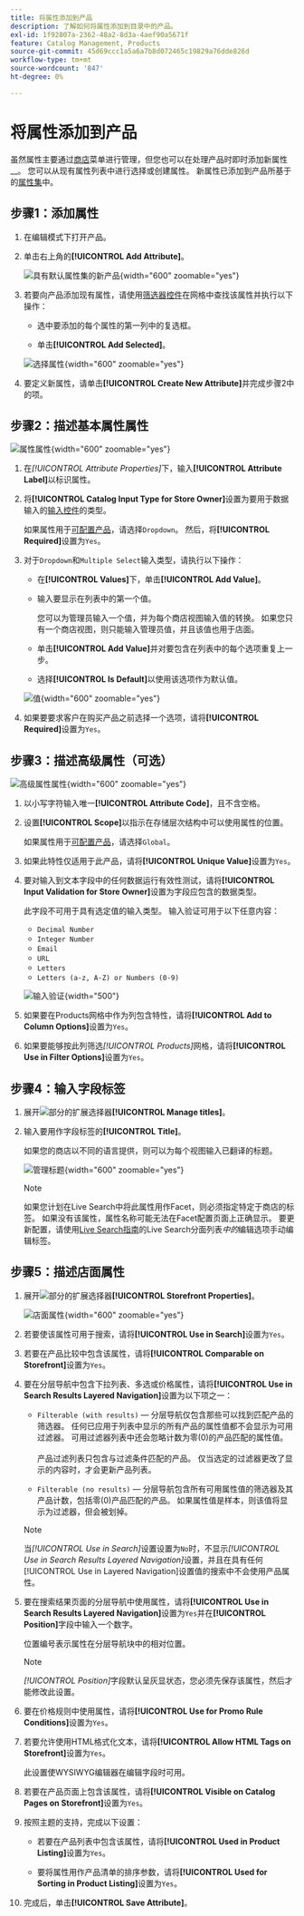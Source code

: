 ```yaml
---
title: 将属性添加到产品
description: 了解如何将属性添加到目录中的产品。
exl-id: 1f92807a-2362-48a2-8d3a-4aef90a5671f
feature: Catalog Management, Products
source-git-commit: 45d69ccc1a5a6a7b8d072465c19829a76dde826d
workflow-type: tm+mt
source-wordcount: '847'
ht-degree: 0%

---
```


# 将属性添加到产品

虽然属性主要通过[商店](../stores-purchase/stores-menu.md)菜单进行管理，但您也可以在处理产品时即时添加新属性&#x200B;__。 您可以从现有属性列表中进行选择或创建属性。 新属性已添加到产品所基于的[属性集](../catalog/attribute-sets.md)中。

## 步骤1：添加属性

1. 在编辑模式下打开产品。

1. 单击右上角的&#x200B;**[!UICONTROL Add Attribute]**。

   ![具有默认属性集的新产品](./assets/product-attribute-add.png){width="600" zoomable="yes"}

1. 若要向产品添加现有属性，请使用[筛选器控件](../getting-started/admin-grid-controls.md)在网格中查找该属性并执行以下操作：

   - 选中要添加的每个属性的第一列中的复选框。

   - 单击&#x200B;**[!UICONTROL Add Selected]**。

   ![选择属性](./assets/product-attribute-add-select.png){width="600" zoomable="yes"}

1. 要定义新属性，请单击&#x200B;**[!UICONTROL Create New Attribute]**&#x200B;并完成步骤2中的项。

## 步骤2：描述基本属性属性

![属性属性](./assets/product-attribute-add-new.png){width="600" zoomable="yes"}

1. 在&#x200B;_[!UICONTROL Attribute Properties]_&#x200B;下，输入&#x200B;**[!UICONTROL Attribute Label]**&#x200B;以标识属性。

1. 将&#x200B;**[!UICONTROL Catalog Input Type for Store Owner]**&#x200B;设置为要用于数据输入的[输入控件](attributes-input-types.md)的类型。

   如果属性用于[可配置产品](product-create-configurable.md)，请选择`Dropdown`。 然后，将&#x200B;**[!UICONTROL Required]**&#x200B;设置为`Yes`。

1. 对于`Dropdown`和`Multiple Select`输入类型，请执行以下操作：

   - 在&#x200B;**[!UICONTROL Values]**&#x200B;下，单击&#x200B;**[!UICONTROL Add Value]**。

   - 输入要显示在列表中的第一个值。

     您可以为管理员输入一个值，并为每个商店视图输入值的转换。 如果您只有一个商店视图，则只能输入管理员值，并且该值也用于店面。

   - 单击&#x200B;**[!UICONTROL Add Value]**&#x200B;并对要包含在列表中的每个选项重复上一步。

   - 选择&#x200B;**[!UICONTROL Is Default]**&#x200B;以使用该选项作为默认值。

   ![值](./assets/product-attribute-add-values-colors.png){width="600" zoomable="yes"}

1. 如果要要求客户在购买产品之前选择一个选项，请将&#x200B;**[!UICONTROL Required]**&#x200B;设置为`Yes`。

## 步骤3：描述高级属性（可选）

![高级属性属性](./assets/product-attribute-advanced-attribute-properties.png){width="600" zoomable="yes"}

1. 以小写字符输入唯一&#x200B;**[!UICONTROL Attribute Code]**，且不含空格。

1. 设置&#x200B;**[!UICONTROL Scope]**&#x200B;以指示在存储层次结构中可以使用属性的位置。

   如果属性用于[可配置产品](product-create-configurable.md)，请选择`Global`。

1. 如果此特性仅适用于此产品，请将&#x200B;**[!UICONTROL Unique Value]**&#x200B;设置为`Yes`。

1. 要对输入到文本字段中的任何数据运行有效性测试，请将&#x200B;**[!UICONTROL Input Validation for Store Owner]**&#x200B;设置为字段应包含的数据类型。

   此字段不可用于具有选定值的输入类型。 输入验证可用于以下任意内容：

   - `Decimal Number`
   - `Integer Number`
   - `Email`
   - `URL`
   - `Letters`
   - `Letters (a-z, A-Z) or Numbers (0-9)`

   ![输入验证](./assets/product-attribute-input-validation.png){width="500"}

1. 如果要在Products网格中作为列包含特性，请将&#x200B;**[!UICONTROL Add to Column Options]**&#x200B;设置为`Yes`。

1. 如果要能够按此列筛选&#x200B;_[!UICONTROL Products]_&#x200B;网格，请将&#x200B;**[!UICONTROL Use in Filter Options]**&#x200B;设置为`Yes`。

## 步骤4：输入字段标签

1. 展开![部分的](../assets/icon-display-expand.png)扩展选择器&#x200B;**[!UICONTROL Manage titles]**。

1. 输入要用作字段标签的&#x200B;**[!UICONTROL Title]**。

   如果您的商店以不同的语言提供，则可以为每个视图输入已翻译的标题。

   ![管理标题](./assets/product-attribute-add-manage-titles.png){width="600" zoomable="yes"}

   >[!NOTE]
   >
   > 如果您计划在Live Search中将此属性用作Facet，则必须指定特定于商店的标签。 如果没有该属性，属性名称可能无法在Facet配置页面上正确显示。 要更新配置，请使用[Live Search指南](https://experienceleague.adobe.com/zh-hans/docs/commerce/live-search/live-search-admin/facets/facets-add#step-2-edit-facet-properties-optional)的Live Search分面列表&#x200B;_中的_&#x200B;编辑选项手动编辑标签。

## 步骤5：描述店面属性

1. 展开![部分的](../assets/icon-display-expand.png)扩展选择器&#x200B;**[!UICONTROL Storefront Properties]**。

   ![店面属性](./assets/product-attribute-add-storefront-properties.png){width="600" zoomable="yes"}

1. 若要使该属性可用于搜索，请将&#x200B;**[!UICONTROL Use in Search]**&#x200B;设置为`Yes`。

1. 若要在产品比较中包含该属性，请将&#x200B;**[!UICONTROL Comparable on Storefront]**&#x200B;设置为`Yes`。

1. 要在分层导航中包含下拉列表、多选或价格属性，请将&#x200B;**[!UICONTROL Use in Search Results Layered Navigation]**&#x200B;设置为以下项之一：

   - `Filterable (with results)` — 分层导航仅包含那些可以找到匹配产品的筛选器。 任何已应用于列表中显示的所有产品的属性值都不会显示为可用过滤器。 可用过滤器列表中还会忽略计数为零(0)的产品匹配的属性值。<br/><br/>产品过滤列表只包含与过滤条件匹配的产品。 仅当选定的过滤器更改了显示的内容时，才会更新产品列表。

   - `Filterable (no results)` — 分层导航包含所有可用属性值的筛选器及其产品计数，包括零(0)产品匹配的产品。 如果属性值是样本，则该值将显示为过滤器，但会被划掉。

   >[!NOTE]
   >
   >当&#x200B;_[!UICONTROL Use in Search]_&#x200B;设置设置为`No`时，不显示&#x200B;_[!UICONTROL Use in Search Results Layered Navigation]_&#x200B;设置，并且在具有任何[!UICONTROL Use in Layered Navigation]设置值的搜索中不会使用产品属性。

1. 要在搜索结果页面的分层导航中使用属性，请将&#x200B;**[!UICONTROL Use in Search Results Layered Navigation]**&#x200B;设置为`Yes`并在&#x200B;**[!UICONTROL Position]**&#x200B;字段中输入一个数字。

   位置编号表示属性在分层导航块中的相对位置。

   >[!NOTE]
   >
   >_[!UICONTROL Position]_&#x200B;字段默认呈灰显状态，您必须先保存该属性，然后才能修改此设置。

1. 要在价格规则中使用属性，请将&#x200B;**[!UICONTROL Use for Promo Rule Conditions]**&#x200B;设置为`Yes`。

1. 若要允许使用HTML格式化文本，请将&#x200B;**[!UICONTROL Allow HTML Tags on Storefront]**&#x200B;设置为`Yes`。

   此设置使WYSIWYG编辑器在编辑字段时可用。

1. 若要在产品页面上包含该属性，请将&#x200B;**[!UICONTROL Visible on Catalog Pages on Storefront]**&#x200B;设置为`Yes`。

1. 按照主题的支持，完成以下设置：

   - 若要在产品列表中包含该属性，请将&#x200B;**[!UICONTROL Used in Product Listing]**&#x200B;设置为`Yes`。

   - 要将属性用作产品清单的排序参数，请将&#x200B;**[!UICONTROL Used for Sorting in Product Listing]**&#x200B;设置为`Yes`。

1. 完成后，单击&#x200B;**[!UICONTROL Save Attribute]**。
